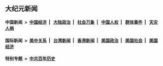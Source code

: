 ## 大纪元新闻

#### 中国新闻 &nbsp;>&nbsp; [中国经济](indexes/ncid283/README.md?08210445) &nbsp;| &nbsp; [大陆政治](indexes/ncid277/README.md?08210445) &nbsp;| &nbsp; [社会万象](indexes/ncid282/README.md?08210445) &nbsp;| &nbsp; [中国人权](indexes/ncid278/README.md?08210445) &nbsp;| &nbsp; [群体事件](indexes/ncid279/README.md?08210445) &nbsp;| &nbsp; [天灾人祸](indexes/ncid280/README.md?08210445)

#### 国际新闻 &nbsp;>&nbsp; [美中关系](indexes/nf1412576/README.md?08210445) &nbsp;| &nbsp; [台湾新闻](indexes/ncid1349361/README.md?08210445) &nbsp;| &nbsp; [香港新闻](indexes/ncid1349362/README.md?08210445) &nbsp;| &nbsp; [美国政治](indexes/ncid1078159/README.md?08210445) &nbsp;| &nbsp; [美国社会](indexes/ncid1078160/README.md?08210445) &nbsp;| &nbsp; [美国经济](indexes/ncid1078158/README.md?08210445)

#### 特别专题 &nbsp;>&nbsp; [中共百年历史](https://github.com/epoch-news/epoch-special/blob/master/README.md?08210445)  
